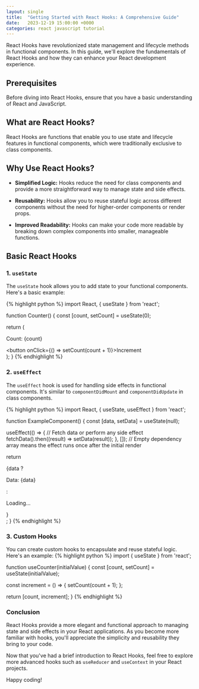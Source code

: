 ```yaml
---
layout: single
title:  "Getting Started with React Hooks: A Comprehensive Guide"
date:   2023-12-19 15:00:00 +0000
categories: react javascript tutorial
---
```

React Hooks have revolutionized state management and lifecycle methods in functional components. In this guide, we'll explore the fundamentals of React Hooks and how they can enhance your React development experience.

## Prerequisites

Before diving into React Hooks, ensure that you have a basic understanding of React and JavaScript.

## What are React Hooks?

React Hooks are functions that enable you to use state and lifecycle features in functional components, which were traditionally exclusive to class components.

## Why Use React Hooks?

- **Simplified Logic:** Hooks reduce the need for class components and provide a more straightforward way to manage state and side effects.

- **Reusability:** Hooks allow you to reuse stateful logic across different components without the need for higher-order components or render props.

- **Improved Readability:** Hooks can make your code more readable by breaking down complex components into smaller, manageable functions.

## Basic React Hooks

### 1. `useState`

The `useState` hook allows you to add state to your functional components. Here's a basic example:

{% highlight python %}
import React, { useState } from 'react';

function Counter() {
  const [count, setCount] = useState(0);

  return (
    <div>
      <p>Count: {count}</p>
      <button onClick={() => setCount(count + 1)}>Increment</button>
    </div>
  );
}
{% endhighlight %}
### 2. `useEffect`

The `useEffect` hook is used for handling side effects in functional components. It's similar to `componentDidMount` and `componentDidUpdate` in class components.

{% highlight python %}
import React, { useState, useEffect } from 'react';

function ExampleComponent() {
  const [data, setData] = useState(null);

  useEffect(() => {
    // Fetch data or perform any side effect
    fetchData().then((result) => setData(result));
  }, []); // Empty dependency array means the effect runs once after the initial render

  return <div>{data ? <p>Data: {data}</p> : <p>Loading...</p>}</div>;
}
{% endhighlight %}
### 3. Custom Hooks

You can create custom hooks to encapsulate and reuse stateful logic. Here's an example:
{% highlight python %}
import { useState } from 'react';

function useCounter(initialValue) {
  const [count, setCount] = useState(initialValue);

  const increment = () => {
    setCount(count + 1);
  };

  return [count, increment];
}
{% endhighlight %}
### Conclusion

React Hooks provide a more elegant and functional approach to managing state and side effects in your React applications. As you become more familiar with hooks, you'll appreciate the simplicity and reusability they bring to your code.

Now that you've had a brief introduction to React Hooks, feel free to explore more advanced hooks such as `useReducer` and `useContext` in your React projects.

Happy coding!

